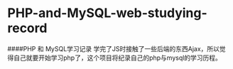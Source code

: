 # PHP-and-MySQL-web-studying-record
####PHP 和 MySQL学习记录
学完了JS时接触了一些后端的东西Ajax，所以觉得自己就要开始学习php了，这个项目将纪录自己的php与mysql的学习历程。
